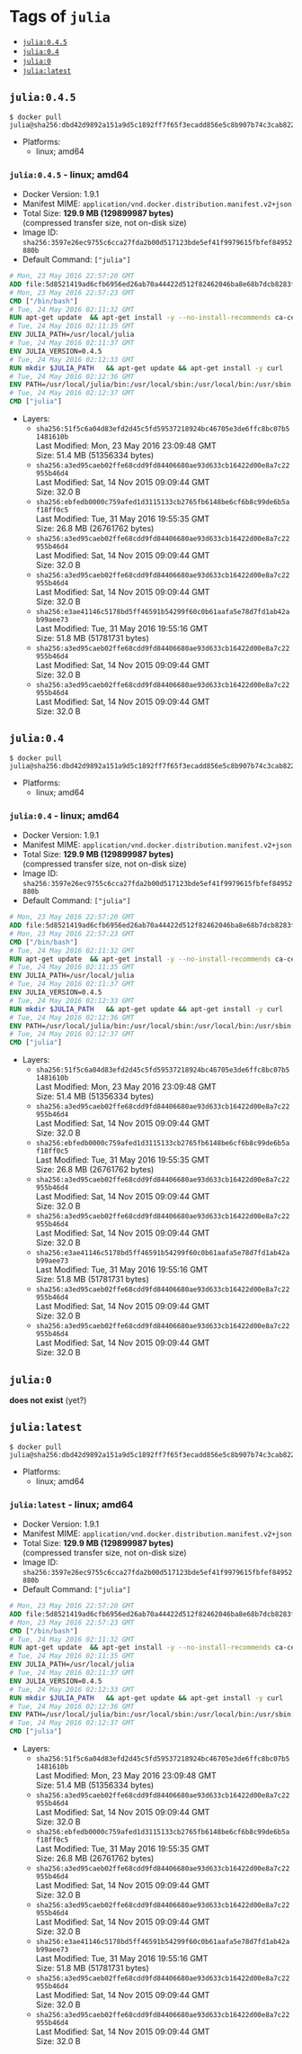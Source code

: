 <!-- THIS FILE IS GENERATED VIA '.template-helpers/generate-tag-details.pl' -->

# Tags of `julia`

-	[`julia:0.4.5`](#julia045)
-	[`julia:0.4`](#julia04)
-	[`julia:0`](#julia0)
-	[`julia:latest`](#julialatest)

## `julia:0.4.5`

```console
$ docker pull julia@sha256:dbd42d9892a151a9d5c1892ff7f65f3ecadd856e5c8b907b74c3cab822a27685
```

-	Platforms:
	-	linux; amd64

### `julia:0.4.5` - linux; amd64

-	Docker Version: 1.9.1
-	Manifest MIME: `application/vnd.docker.distribution.manifest.v2+json`
-	Total Size: **129.9 MB (129899987 bytes)**  
	(compressed transfer size, not on-disk size)
-	Image ID: `sha256:3597e26ec9755c6cca27fda2b00d517123bde5ef41f9979615fbfef84952880b`
-	Default Command: `["julia"]`

```dockerfile
# Mon, 23 May 2016 22:57:20 GMT
ADD file:5d8521419ad6cfb6956ed26ab70a44422d512f82462046ba8e68b7dcb8283f7e in /
# Mon, 23 May 2016 22:57:23 GMT
CMD ["/bin/bash"]
# Tue, 24 May 2016 02:11:32 GMT
RUN apt-get update 	&& apt-get install -y --no-install-recommends ca-certificates git 	&& rm -rf /var/lib/apt/lists/*
# Tue, 24 May 2016 02:11:35 GMT
ENV JULIA_PATH=/usr/local/julia
# Tue, 24 May 2016 02:11:37 GMT
ENV JULIA_VERSION=0.4.5
# Tue, 24 May 2016 02:12:33 GMT
RUN mkdir $JULIA_PATH 	&& apt-get update && apt-get install -y curl 	&& curl -sSL "https://julialang.s3.amazonaws.com/bin/linux/x64/${JULIA_VERSION%[.-]*}/julia-${JULIA_VERSION}-linux-x86_64.tar.gz" -o julia.tar.gz 	&& curl -sSL "https://julialang.s3.amazonaws.com/bin/linux/x64/${JULIA_VERSION%[.-]*}/julia-${JULIA_VERSION}-linux-x86_64.tar.gz.asc" -o julia.tar.gz.asc 	&& export GNUPGHOME="$(mktemp -d)" 	&& gpg --keyserver ha.pool.sks-keyservers.net --recv-keys 3673DF529D9049477F76B37566E3C7DC03D6E495 	&& gpg --batch --verify julia.tar.gz.asc julia.tar.gz 	&& rm -r "$GNUPGHOME" julia.tar.gz.asc 	&& tar -xzf julia.tar.gz -C $JULIA_PATH --strip-components 1 	&& rm -rf /var/lib/apt/lists/* julia.tar.gz*
# Tue, 24 May 2016 02:12:36 GMT
ENV PATH=/usr/local/julia/bin:/usr/local/sbin:/usr/local/bin:/usr/sbin:/usr/bin:/sbin:/bin
# Tue, 24 May 2016 02:12:37 GMT
CMD ["julia"]
```

-	Layers:
	-	`sha256:51f5c6a04d83efd2d45c5fd59537218924bc46705e3de6ffc8bc07b51481610b`  
		Last Modified: Mon, 23 May 2016 23:09:48 GMT  
		Size: 51.4 MB (51356334 bytes)
	-	`sha256:a3ed95caeb02ffe68cdd9fd84406680ae93d633cb16422d00e8a7c22955b46d4`  
		Last Modified: Sat, 14 Nov 2015 09:09:44 GMT  
		Size: 32.0 B
	-	`sha256:ebfedb0000c759afed1d3115133cb2765fb6148be6cf6b8c99de6b5af18ff0c5`  
		Last Modified: Tue, 31 May 2016 19:55:35 GMT  
		Size: 26.8 MB (26761762 bytes)
	-	`sha256:a3ed95caeb02ffe68cdd9fd84406680ae93d633cb16422d00e8a7c22955b46d4`  
		Last Modified: Sat, 14 Nov 2015 09:09:44 GMT  
		Size: 32.0 B
	-	`sha256:a3ed95caeb02ffe68cdd9fd84406680ae93d633cb16422d00e8a7c22955b46d4`  
		Last Modified: Sat, 14 Nov 2015 09:09:44 GMT  
		Size: 32.0 B
	-	`sha256:e3ae41146c5178bd5ff46591b54299f60c0b61aafa5e78d7fd1ab42ab99aee73`  
		Last Modified: Tue, 31 May 2016 19:55:16 GMT  
		Size: 51.8 MB (51781731 bytes)
	-	`sha256:a3ed95caeb02ffe68cdd9fd84406680ae93d633cb16422d00e8a7c22955b46d4`  
		Last Modified: Sat, 14 Nov 2015 09:09:44 GMT  
		Size: 32.0 B
	-	`sha256:a3ed95caeb02ffe68cdd9fd84406680ae93d633cb16422d00e8a7c22955b46d4`  
		Last Modified: Sat, 14 Nov 2015 09:09:44 GMT  
		Size: 32.0 B

## `julia:0.4`

```console
$ docker pull julia@sha256:dbd42d9892a151a9d5c1892ff7f65f3ecadd856e5c8b907b74c3cab822a27685
```

-	Platforms:
	-	linux; amd64

### `julia:0.4` - linux; amd64

-	Docker Version: 1.9.1
-	Manifest MIME: `application/vnd.docker.distribution.manifest.v2+json`
-	Total Size: **129.9 MB (129899987 bytes)**  
	(compressed transfer size, not on-disk size)
-	Image ID: `sha256:3597e26ec9755c6cca27fda2b00d517123bde5ef41f9979615fbfef84952880b`
-	Default Command: `["julia"]`

```dockerfile
# Mon, 23 May 2016 22:57:20 GMT
ADD file:5d8521419ad6cfb6956ed26ab70a44422d512f82462046ba8e68b7dcb8283f7e in /
# Mon, 23 May 2016 22:57:23 GMT
CMD ["/bin/bash"]
# Tue, 24 May 2016 02:11:32 GMT
RUN apt-get update 	&& apt-get install -y --no-install-recommends ca-certificates git 	&& rm -rf /var/lib/apt/lists/*
# Tue, 24 May 2016 02:11:35 GMT
ENV JULIA_PATH=/usr/local/julia
# Tue, 24 May 2016 02:11:37 GMT
ENV JULIA_VERSION=0.4.5
# Tue, 24 May 2016 02:12:33 GMT
RUN mkdir $JULIA_PATH 	&& apt-get update && apt-get install -y curl 	&& curl -sSL "https://julialang.s3.amazonaws.com/bin/linux/x64/${JULIA_VERSION%[.-]*}/julia-${JULIA_VERSION}-linux-x86_64.tar.gz" -o julia.tar.gz 	&& curl -sSL "https://julialang.s3.amazonaws.com/bin/linux/x64/${JULIA_VERSION%[.-]*}/julia-${JULIA_VERSION}-linux-x86_64.tar.gz.asc" -o julia.tar.gz.asc 	&& export GNUPGHOME="$(mktemp -d)" 	&& gpg --keyserver ha.pool.sks-keyservers.net --recv-keys 3673DF529D9049477F76B37566E3C7DC03D6E495 	&& gpg --batch --verify julia.tar.gz.asc julia.tar.gz 	&& rm -r "$GNUPGHOME" julia.tar.gz.asc 	&& tar -xzf julia.tar.gz -C $JULIA_PATH --strip-components 1 	&& rm -rf /var/lib/apt/lists/* julia.tar.gz*
# Tue, 24 May 2016 02:12:36 GMT
ENV PATH=/usr/local/julia/bin:/usr/local/sbin:/usr/local/bin:/usr/sbin:/usr/bin:/sbin:/bin
# Tue, 24 May 2016 02:12:37 GMT
CMD ["julia"]
```

-	Layers:
	-	`sha256:51f5c6a04d83efd2d45c5fd59537218924bc46705e3de6ffc8bc07b51481610b`  
		Last Modified: Mon, 23 May 2016 23:09:48 GMT  
		Size: 51.4 MB (51356334 bytes)
	-	`sha256:a3ed95caeb02ffe68cdd9fd84406680ae93d633cb16422d00e8a7c22955b46d4`  
		Last Modified: Sat, 14 Nov 2015 09:09:44 GMT  
		Size: 32.0 B
	-	`sha256:ebfedb0000c759afed1d3115133cb2765fb6148be6cf6b8c99de6b5af18ff0c5`  
		Last Modified: Tue, 31 May 2016 19:55:35 GMT  
		Size: 26.8 MB (26761762 bytes)
	-	`sha256:a3ed95caeb02ffe68cdd9fd84406680ae93d633cb16422d00e8a7c22955b46d4`  
		Last Modified: Sat, 14 Nov 2015 09:09:44 GMT  
		Size: 32.0 B
	-	`sha256:a3ed95caeb02ffe68cdd9fd84406680ae93d633cb16422d00e8a7c22955b46d4`  
		Last Modified: Sat, 14 Nov 2015 09:09:44 GMT  
		Size: 32.0 B
	-	`sha256:e3ae41146c5178bd5ff46591b54299f60c0b61aafa5e78d7fd1ab42ab99aee73`  
		Last Modified: Tue, 31 May 2016 19:55:16 GMT  
		Size: 51.8 MB (51781731 bytes)
	-	`sha256:a3ed95caeb02ffe68cdd9fd84406680ae93d633cb16422d00e8a7c22955b46d4`  
		Last Modified: Sat, 14 Nov 2015 09:09:44 GMT  
		Size: 32.0 B
	-	`sha256:a3ed95caeb02ffe68cdd9fd84406680ae93d633cb16422d00e8a7c22955b46d4`  
		Last Modified: Sat, 14 Nov 2015 09:09:44 GMT  
		Size: 32.0 B

## `julia:0`

**does not exist** (yet?)

## `julia:latest`

```console
$ docker pull julia@sha256:dbd42d9892a151a9d5c1892ff7f65f3ecadd856e5c8b907b74c3cab822a27685
```

-	Platforms:
	-	linux; amd64

### `julia:latest` - linux; amd64

-	Docker Version: 1.9.1
-	Manifest MIME: `application/vnd.docker.distribution.manifest.v2+json`
-	Total Size: **129.9 MB (129899987 bytes)**  
	(compressed transfer size, not on-disk size)
-	Image ID: `sha256:3597e26ec9755c6cca27fda2b00d517123bde5ef41f9979615fbfef84952880b`
-	Default Command: `["julia"]`

```dockerfile
# Mon, 23 May 2016 22:57:20 GMT
ADD file:5d8521419ad6cfb6956ed26ab70a44422d512f82462046ba8e68b7dcb8283f7e in /
# Mon, 23 May 2016 22:57:23 GMT
CMD ["/bin/bash"]
# Tue, 24 May 2016 02:11:32 GMT
RUN apt-get update 	&& apt-get install -y --no-install-recommends ca-certificates git 	&& rm -rf /var/lib/apt/lists/*
# Tue, 24 May 2016 02:11:35 GMT
ENV JULIA_PATH=/usr/local/julia
# Tue, 24 May 2016 02:11:37 GMT
ENV JULIA_VERSION=0.4.5
# Tue, 24 May 2016 02:12:33 GMT
RUN mkdir $JULIA_PATH 	&& apt-get update && apt-get install -y curl 	&& curl -sSL "https://julialang.s3.amazonaws.com/bin/linux/x64/${JULIA_VERSION%[.-]*}/julia-${JULIA_VERSION}-linux-x86_64.tar.gz" -o julia.tar.gz 	&& curl -sSL "https://julialang.s3.amazonaws.com/bin/linux/x64/${JULIA_VERSION%[.-]*}/julia-${JULIA_VERSION}-linux-x86_64.tar.gz.asc" -o julia.tar.gz.asc 	&& export GNUPGHOME="$(mktemp -d)" 	&& gpg --keyserver ha.pool.sks-keyservers.net --recv-keys 3673DF529D9049477F76B37566E3C7DC03D6E495 	&& gpg --batch --verify julia.tar.gz.asc julia.tar.gz 	&& rm -r "$GNUPGHOME" julia.tar.gz.asc 	&& tar -xzf julia.tar.gz -C $JULIA_PATH --strip-components 1 	&& rm -rf /var/lib/apt/lists/* julia.tar.gz*
# Tue, 24 May 2016 02:12:36 GMT
ENV PATH=/usr/local/julia/bin:/usr/local/sbin:/usr/local/bin:/usr/sbin:/usr/bin:/sbin:/bin
# Tue, 24 May 2016 02:12:37 GMT
CMD ["julia"]
```

-	Layers:
	-	`sha256:51f5c6a04d83efd2d45c5fd59537218924bc46705e3de6ffc8bc07b51481610b`  
		Last Modified: Mon, 23 May 2016 23:09:48 GMT  
		Size: 51.4 MB (51356334 bytes)
	-	`sha256:a3ed95caeb02ffe68cdd9fd84406680ae93d633cb16422d00e8a7c22955b46d4`  
		Last Modified: Sat, 14 Nov 2015 09:09:44 GMT  
		Size: 32.0 B
	-	`sha256:ebfedb0000c759afed1d3115133cb2765fb6148be6cf6b8c99de6b5af18ff0c5`  
		Last Modified: Tue, 31 May 2016 19:55:35 GMT  
		Size: 26.8 MB (26761762 bytes)
	-	`sha256:a3ed95caeb02ffe68cdd9fd84406680ae93d633cb16422d00e8a7c22955b46d4`  
		Last Modified: Sat, 14 Nov 2015 09:09:44 GMT  
		Size: 32.0 B
	-	`sha256:a3ed95caeb02ffe68cdd9fd84406680ae93d633cb16422d00e8a7c22955b46d4`  
		Last Modified: Sat, 14 Nov 2015 09:09:44 GMT  
		Size: 32.0 B
	-	`sha256:e3ae41146c5178bd5ff46591b54299f60c0b61aafa5e78d7fd1ab42ab99aee73`  
		Last Modified: Tue, 31 May 2016 19:55:16 GMT  
		Size: 51.8 MB (51781731 bytes)
	-	`sha256:a3ed95caeb02ffe68cdd9fd84406680ae93d633cb16422d00e8a7c22955b46d4`  
		Last Modified: Sat, 14 Nov 2015 09:09:44 GMT  
		Size: 32.0 B
	-	`sha256:a3ed95caeb02ffe68cdd9fd84406680ae93d633cb16422d00e8a7c22955b46d4`  
		Last Modified: Sat, 14 Nov 2015 09:09:44 GMT  
		Size: 32.0 B
